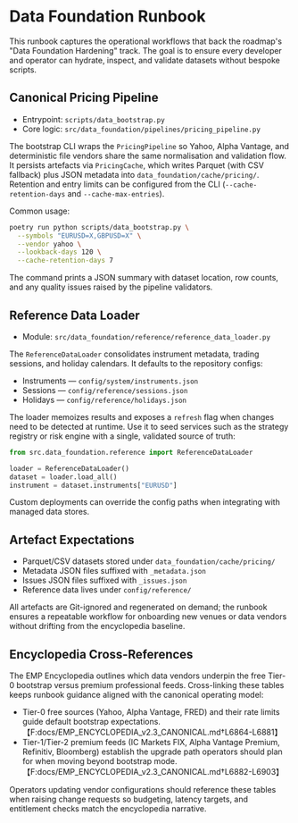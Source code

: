 # Data Foundation Runbook

This runbook captures the operational workflows that back the roadmap's
"Data Foundation Hardening" track.  The goal is to ensure every developer and
operator can hydrate, inspect, and validate datasets without bespoke scripts.

## Canonical Pricing Pipeline

* Entrypoint: `scripts/data_bootstrap.py`
* Core logic: `src/data_foundation/pipelines/pricing_pipeline.py`

The bootstrap CLI wraps the `PricingPipeline` so Yahoo, Alpha Vantage, and
deterministic file vendors share the same normalisation and validation flow.
It persists artefacts via `PricingCache`, which writes Parquet (with CSV
fallback) plus JSON metadata into `data_foundation/cache/pricing/`.  Retention
and entry limits can be configured from the CLI (`--cache-retention-days` and
`--cache-max-entries`).

Common usage:

```bash
poetry run python scripts/data_bootstrap.py \
  --symbols "EURUSD=X,GBPUSD=X" \
  --vendor yahoo \
  --lookback-days 120 \
  --cache-retention-days 7
```

The command prints a JSON summary with dataset location, row counts, and any
quality issues raised by the pipeline validators.

## Reference Data Loader

* Module: `src/data_foundation/reference/reference_data_loader.py`

The `ReferenceDataLoader` consolidates instrument metadata, trading sessions,
and holiday calendars.  It defaults to the repository configs:

* Instruments — `config/system/instruments.json`
* Sessions — `config/reference/sessions.json`
* Holidays — `config/reference/holidays.json`

The loader memoizes results and exposes a `refresh` flag when changes need to
be detected at runtime.  Use it to seed services such as the strategy registry
or risk engine with a single, validated source of truth:

```python
from src.data_foundation.reference import ReferenceDataLoader

loader = ReferenceDataLoader()
dataset = loader.load_all()
instrument = dataset.instruments["EURUSD"]
```

Custom deployments can override the config paths when integrating with managed
data stores.

## Artefact Expectations

* Parquet/CSV datasets stored under `data_foundation/cache/pricing/`
* Metadata JSON files suffixed with `_metadata.json`
* Issues JSON files suffixed with `_issues.json`
* Reference data lives under `config/reference/`

All artefacts are Git-ignored and regenerated on demand; the runbook ensures a
repeatable workflow for onboarding new venues or data vendors without drifting
from the encyclopedia baseline.

## Encyclopedia Cross-References

The EMP Encyclopedia outlines which data vendors underpin the free Tier-0
bootstrap versus premium professional feeds. Cross-linking these tables keeps
runbook guidance aligned with the canonical operating model:

- Tier-0 free sources (Yahoo, Alpha Vantage, FRED) and their rate limits guide
  default bootstrap expectations.【F:docs/EMP_ENCYCLOPEDIA_v2.3_CANONICAL.md†L6864-L6881】
- Tier-1/Tier-2 premium feeds (IC Markets FIX, Alpha Vantage Premium, Refinitiv,
  Bloomberg) establish the upgrade path operators should plan for when moving
  beyond bootstrap mode.【F:docs/EMP_ENCYCLOPEDIA_v2.3_CANONICAL.md†L6882-L6903】

Operators updating vendor configurations should reference these tables when
raising change requests so budgeting, latency targets, and entitlement checks
match the encyclopedia narrative.
